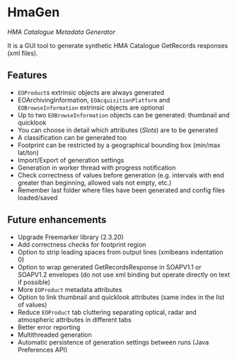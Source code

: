 HmaGen
======

*HMA Catalogue Metadata Generator*

It is a GUI tool to generate synthetic HMA Catalogue GetRecords responses (xml files).

Features
--------
* `EOProduct`s extrinsic objects are always generated
* EOArchivingInformation, `EOAcquisitionPlatform` and `EOBrowseInformation` extrinsic objects are optional
* Up to two `EOBrowseInformation` objects can be generated: thumbnail and quicklook
* You can choose in detail which attributes (_Slots_) are to be generated
* A classification can be generated too
* Footprint can be restricted by a geographical bounding box (min/max lat/ton)
* Import/Export of generation settings
* Generation in worker thread with progress notification
* Check correctness of values before generation (e.g. intervals with end greater than beginning, allowed vals not empty, etc.)
* Remember last folder where files have been generated and config files loaded/saved

Future enhancements
----
* Upgrade Freemarker library (2.3.20)
* Add correctness checks for footprint region
* Option to strip leading spaces from output lines (xmlbeans indentation 0)
* Option to wrap generated GetRecordsResponse in SOAPV1.1 or SOAPV1.2 envelopes (do not use xml binding but operate directly on text if possible)
* More `EOProduct` metadata attributes
* Option to link thumbnail and quicklook attributes (same index in the list of values)
* Reduce `EOProduct` tab cluttering separating optical, radar and atmospheric attributes in different tabs
* Better error reporting
* Multithreaded generation
* Automatic persistence of generation settings between runs (Java Preferences API)